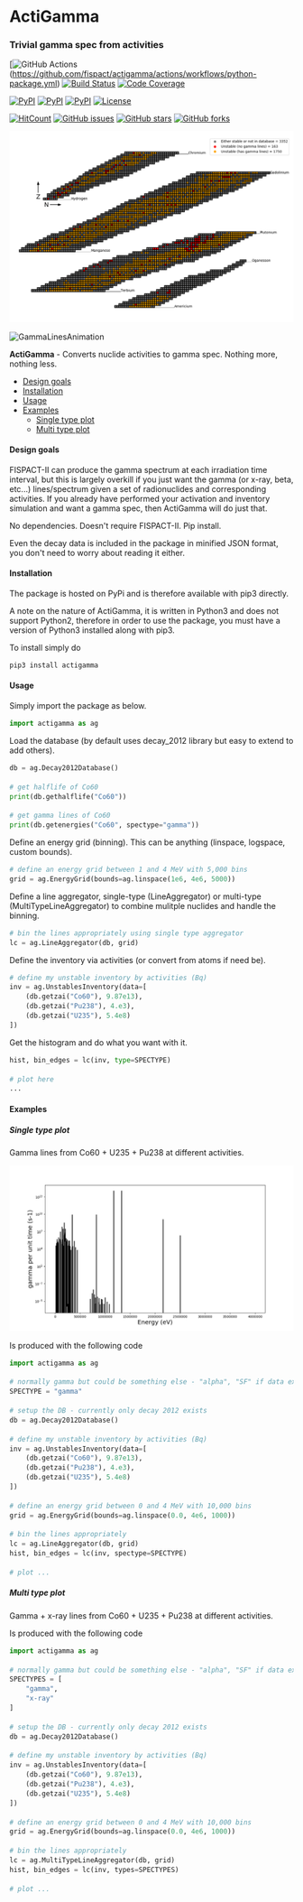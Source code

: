 # ActiGamma
### Trivial gamma spec from activities

[![GitHub Actions](https://github.com/fispact/actigamma/workflows/Python%20package/badge.svg?branch=master)(https://github.com/fispact/actigamma/actions/workflows/python-package.yml)
[![Build Status](https://travis-ci.org/fispact/actigamma.svg?branch=master)](https://travis-ci.org/fispact/actigamma)
[![Code Coverage](https://codecov.io/gh/fispact/actigamma/branch/master/graph/badge.svg)](https://codecov.io/gh/fispact/actigamma)

[![PyPI](https://img.shields.io/pypi/v/actigamma.svg)](https://pypi.python.org/pypi/actigamma)
[![PyPI](https://img.shields.io/pypi/wheel/actigamma.svg)](https://pypi.python.org/pypi/actigamma)
[![PyPI](https://img.shields.io/pypi/format/actigamma.svg)](https://pypi.python.org/pypi/actigamma)
[![License](https://img.shields.io/pypi/l/actigamma.svg)](https://github.com/fispact/actigamma/blob/master/LICENSE)

[![HitCount](http://hits.dwyl.com/fispact/actigamma.svg)](http://hits.dwyl.com/fispact/actigamma)
[![GitHub issues](https://img.shields.io/github/issues/fispact/actigamma)](https://github.com/fispact/actigamma/issues)
[![GitHub stars](https://img.shields.io/github/stars/fispact/actigamma)](https://github.com/fispact/actigamma/stargazers)
[![GitHub forks](https://img.shields.io/github/forks/fispact/actigamma)](https://github.com/fispact/actigamma/network)

![ChartOfNuclides](https://github.com/fispact/actigamma/blob/master/examples/figures/chartofnuclides.png)

![GammaLinesAnimation](https://github.com/fispact/actigamma/blob/master/examples/figures/halflifelines.gif)


__ActiGamma__ - Converts nuclide activities to gamma spec. Nothing more, nothing less.

- [Design goals](#design-goals)
- [Installation](#installation)
- [Usage](#usage)
- [Examples](#examples)
  - [Single type plot](#single-type-plot)
  - [Multi type plot](#multi-type-plot)

#### <a name="design-goals"></a>Design goals
FISPACT-II can produce the gamma spectrum at each irradiation time interval, but this is largely overkill if you just want the gamma (or x-ray, beta, etc...) lines/spectrum given a set of radionuclides and corresponding activities. If you already have performed your activation and inventory simulation and want a gamma spec, then ActiGamma will do just that.

No dependencies. Doesn't require FISPACT-II. Pip install.

Even the decay data is included in the package in minified JSON format, you don't need to worry about reading it either.

#### <a name="installation"></a>Installation
The package is hosted on PyPi and is therefore available with pip3 directly.

A note on the nature of ActiGamma, it is written in Python3 and does not support Python2, therefore in order to use the package, you must have a version of Python3 installed along with pip3.

To install simply do
```bash
pip3 install actigamma
```

#### <a name="usage"></a>Usage
Simply import the package as below.
```python
import actigamma as ag
```

Load the database (by default uses decay_2012 library but easy to extend to add others).
```python
db = ag.Decay2012Database()

# get halflife of Co60
print(db.gethalflife("Co60"))

# get gamma lines of Co60
print(db.getenergies("Co60", spectype="gamma"))
```

Define an energy grid (binning). This can be anything (linspace, logspace, custom bounds).
```python
# define an energy grid between 1 and 4 MeV with 5,000 bins
grid = ag.EnergyGrid(bounds=ag.linspace(1e6, 4e6, 5000))
```

Define a line aggregator, single-type (LineAggregator) or multi-type (MultiTypeLineAggregator) to combine mulitple nuclides and handle the binning.
```python
# bin the lines appropriately using single type aggregator
lc = ag.LineAggregator(db, grid)
```

Define the inventory via activities (or convert from atoms if need be).
```python
# define my unstable inventory by activities (Bq)
inv = ag.UnstablesInventory(data=[
    (db.getzai("Co60"), 9.87e13),
    (db.getzai("Pu238"), 4.e3),
    (db.getzai("U235"), 5.4e8)
])
```

Get the histogram and do what you want with it.
```python
hist, bin_edges = lc(inv, type=SPECTYPE)

# plot here
...
```

#### <a name="examples"></a>Examples
##### <a name="single-type-plot"></a>Single type plot
Gamma lines from Co60 + U235 + Pu238 at different activities.

![Lines](https://github.com/fispact/actigamma/blob/master/examples/figures/plotlines.png)

Is produced with the following code
```python
import actigamma as ag

# normally gamma but could be something else - "alpha", "SF" if data exists!
SPECTYPE = "gamma"

# setup the DB - currently only decay 2012 exists
db = ag.Decay2012Database()

# define my unstable inventory by activities (Bq)
inv = ag.UnstablesInventory(data=[
    (db.getzai("Co60"), 9.87e13),
    (db.getzai("Pu238"), 4.e3),
    (db.getzai("U235"), 5.4e8)
])

# define an energy grid between 0 and 4 MeV with 10,000 bins
grid = ag.EnergyGrid(bounds=ag.linspace(0.0, 4e6, 1000))

# bin the lines appropriately
lc = ag.LineAggregator(db, grid)
hist, bin_edges = lc(inv, spectype=SPECTYPE)

# plot ...
```

##### <a name="multi-type-plot"></a>Multi type plot
Gamma + x-ray lines from Co60 + U235 + Pu238 at different activities.

Is produced with the following code
```python
import actigamma as ag

# normally gamma but could be something else - "alpha", "SF" if data exists!
SPECTYPES = [
    "gamma",
    "x-ray"
]

# setup the DB - currently only decay 2012 exists
db = ag.Decay2012Database()

# define my unstable inventory by activities (Bq)
inv = ag.UnstablesInventory(data=[
    (db.getzai("Co60"), 9.87e13),
    (db.getzai("Pu238"), 4.e3),
    (db.getzai("U235"), 5.4e8)
])

# define an energy grid between 0 and 4 MeV with 10,000 bins
grid = ag.EnergyGrid(bounds=ag.linspace(0.0, 4e6, 1000))

# bin the lines appropriately
lc = ag.MultiTypeLineAggregator(db, grid)
hist, bin_edges = lc(inv, types=SPECTYPES)

# plot ...
```
